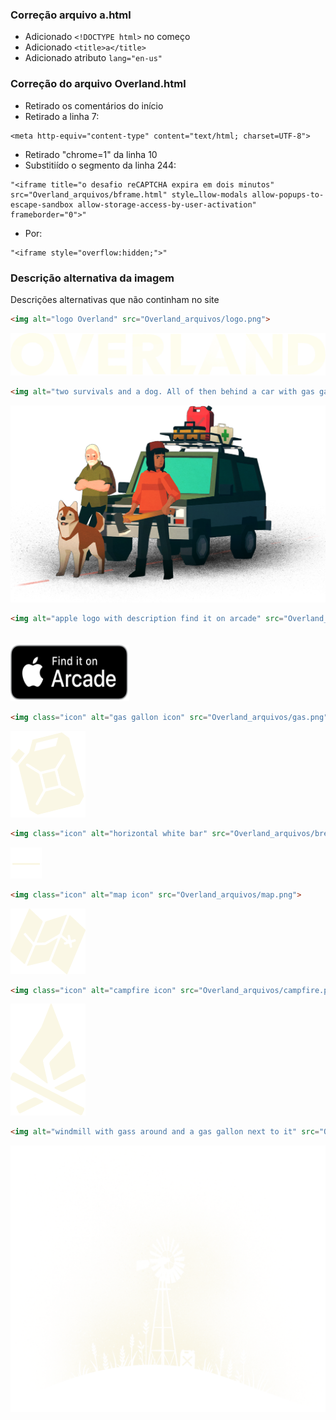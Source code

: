 ### Correção arquivo a.html
* Adicionado `<!DOCTYPE html>` no começo
* Adicionado `<title>a</title>`
* Adicionado atributo `lang="en-us"`

### Correção do arquivo Overland.html
* Retirado os comentários do início
* Retirado a linha 7: 
~~~
<meta http-equiv="content-type" content="text/html; charset=UTF-8">
~~~
* Retirado "chrome=1" da linha 10
* Substitiído o segmento da linha 244: 
~~~
"<iframe title="o desafio reCAPTCHA expira em dois minutos" src="Overland_arquivos/bframe.html" style…llow-modals allow-popups-to-escape-sandbox allow-storage-access-by-user-activation" frameborder="0">"
~~~
* Por:
~~~
"<iframe style="overflow:hidden;">"
~~~

### Descrição alternativa da imagem
Descrições alternativas que não continham no site

~~~html
<img alt="logo Overland" src="Overland_arquivos/logo.png">
~~~
<img alt="logo Overland" src="Overland_arquivos/logo.png">

~~~html
<img alt="two survivals and a dog. All of then behind a car with gas gallon, medkid and toolbox on top of it" src="Overland_arquivos/group2.png">
~~~

<img alt="two survivals and a dog. All of then behind a car with gas gallon, medkid and toolbox on top of it" src="Overland_arquivos/group2.png">

~~~html
<img alt="apple logo with description find it on arcade" src="Overland_arquivos/Apple_Arcade_Badge_US.svg" style="margin-top: 20px; width: 190px; height: 90px;">
~~~

<img alt="apple logo with description find it on arcade" src="Overland_arquivos/Apple_Arcade_Badge_US.svg" style="margin-top: 20px; width: 190px; height: 90px;">

~~~html
<img class="icon" alt="gas gallon icon" src="Overland_arquivos/gas.png">
~~~
<img class="icon" alt="gas gallon icon" src="Overland_arquivos/gas.png">

~~~html
<img class="icon" alt="horizontal white bar" src="Overland_arquivos/break.png">
~~~
<img class="icon" alt="horizontal white bar" src="Overland_arquivos/break.png">

~~~html
<img class="icon" alt="map icon" src="Overland_arquivos/map.png">
~~~
<img class="icon" alt="map icon" src="Overland_arquivos/map.png">

~~~html
<img class="icon" alt="campfire icon" src="Overland_arquivos/campfire.png">
~~~
<img class="icon" alt="campfire icon" src="Overland_arquivos/campfire.png">

~~~html
<img alt="windmill with gass around and a gas gallon next to it" src="Overland_arquivos/windmill.png">
~~~
<img alt="windmill with gass around and a gas gallon next to it" src="Overland_arquivos/windmill.png">
